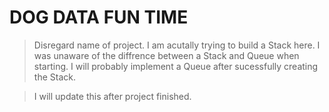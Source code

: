 # DOG DATA FUN TIME

> Disregard name of project. I am acutally trying to build a Stack here.
> I was unaware of the diffrence between a Stack and Queue when starting. 
> I will probably implement a Queue after sucessfully creating the Stack.


> I will update this after project finished.
